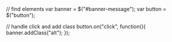 // find elements
var banner = $("#banner-message");
var button = $("button");

// handle click and add class
button.on("click", function(){
  banner.addClass("alt");
});
